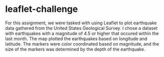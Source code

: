 # leaflet-challenge
For this assignment, we were tasked with using Leaflet to plot earthquake data gathered from the United States Geological Survey. I chose a dataset with earthquakes with a magnitude of 4.5 or higher that occured within the last month. The map plotted the earthquakes based on longitude and latitude. The markers were color coordinated based on magnitude, and the size of the markers was determined by the depth of the earthquake. 
